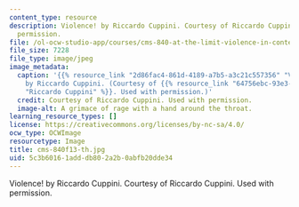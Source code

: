 ```yaml
---
content_type: resource
description: Violence! by Riccardo Cuppini. Courtesy of Riccardo Cuppini. Used with
  permission.
file: /ol-ocw-studio-app/courses/cms-840-at-the-limit-violence-in-contemporary-representation-fall-2013/5c3b60161adddb802a2b0abfb20dde34_cms-840f13-th.jpg
file_size: 7228
file_type: image/jpeg
image_metadata:
  caption: '{{% resource_link "2d86fac4-861d-4189-a7b5-a3c21c557356" "Violence!" %}}
    by Riccardo Cuppini. (Courtesy of {{% resource_link "64756ebc-93e3-4506-b2f8-9d7501524e37"
    "Riccardo Cuppini" %}}. Used with permission.)'
  credit: Courtesy of Riccardo Cuppini. Used with permission.
  image-alt: A grimace of rage with a hand around the throat.
learning_resource_types: []
license: https://creativecommons.org/licenses/by-nc-sa/4.0/
ocw_type: OCWImage
resourcetype: Image
title: cms-840f13-th.jpg
uid: 5c3b6016-1add-db80-2a2b-0abfb20dde34
---
```

Violence! by Riccardo Cuppini. Courtesy of Riccardo Cuppini. Used with permission.